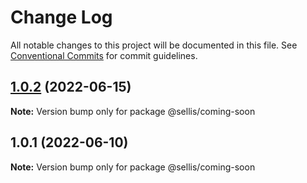 # Change Log

All notable changes to this project will be documented in this file.
See [Conventional Commits](https://conventionalcommits.org) for commit guidelines.

## [1.0.2](https://github.com/scottellis64/lerna-monorepo/compare/@sellis/coming-soon@1.0.1...@sellis/coming-soon@1.0.2) (2022-06-15)

**Note:** Version bump only for package @sellis/coming-soon





## 1.0.1 (2022-06-10)

**Note:** Version bump only for package @sellis/coming-soon
